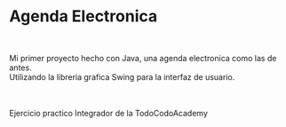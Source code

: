 # Agenda Electronica

<br>

Mi primer proyecto hecho con Java, una agenda electronica como las de antes.
<br>
Utilizando la libreria grafica Swing para la interfaz de usuario.

<br>
<br>
Ejercicio practico Integrador de la TodoCodoAcademy
